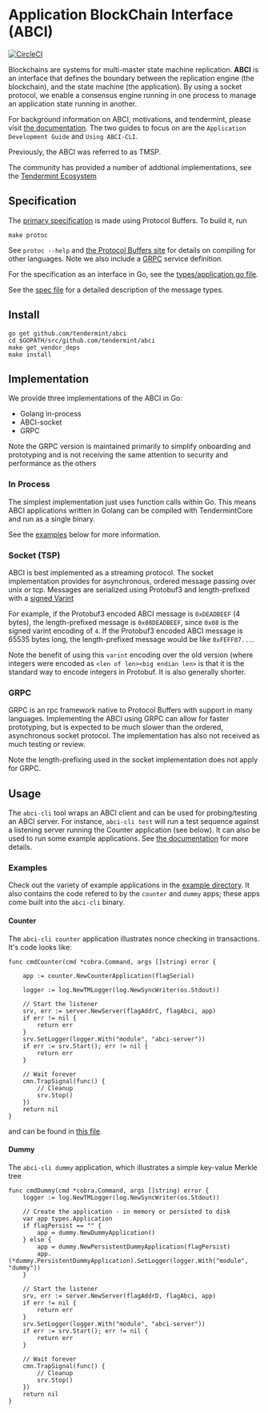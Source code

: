 # Application BlockChain Interface (ABCI)

[![CircleCI](https://circleci.com/gh/tendermint/abci.svg?style=svg)](https://circleci.com/gh/tendermint/abci)

Blockchains are systems for multi-master state machine replication.
**ABCI** is an interface that defines the boundary between the replication engine (the blockchain),
and the state machine (the application).
By using a socket protocol, we enable a consensus engine running in one process
to manage an application state running in another.

For background information on ABCI, motivations, and tendermint, please visit [the documentation](http://tendermint.readthedocs.io/en/master/).
The two guides to focus on are the `Application Development Guide` and `Using ABCI-CLI`.

Previously, the ABCI was referred to as TMSP.

The community has provided a number of addtional implementations, see the [Tendermint Ecosystem](https://tendermint.com/ecosystem)

## Specification

The [primary specification](https://github.com/tendermint/abci/blob/master/types/types.proto)
is made using Protocol Buffers. To build it, run

```
make protoc
```

See `protoc --help` and [the Protocol Buffers site](https://developers.google.com/protocol-buffers)
for details on compiling for other languages. Note we also include a [GRPC](http://www.grpc.io/docs)
service definition.

For the specification as an interface in Go, see the
[types/application.go file](https://github.com/tendermint/abci/blob/master/types/application.go).

See the [spec file](specification.rst) for a detailed description of the message types.

## Install

```
go get github.com/tendermint/abci
cd $GOPATH/src/github.com/tendermint/abci
make get_vendor_deps
make install
```

## Implementation

We provide three implementations of the ABCI in Go:

- Golang in-process
- ABCI-socket
- GRPC

Note the GRPC version is maintained primarily to simplify onboarding and prototyping and is not receiving the same
attention to security and performance as the others

### In Process

The simplest implementation just uses function calls within Go.
This means ABCI applications written in Golang can be compiled with TendermintCore and run as a single binary.

See the [examples](#examples) below for more information.

### Socket (TSP)

ABCI is best implemented as a streaming protocol.
The socket implementation provides for asynchronous, ordered message passing over unix or tcp.
Messages are serialized using Protobuf3 and length-prefixed with a [signed Varint](https://developers.google.com/protocol-buffers/docs/encoding?csw=1#signed-integers)

For example, if the Protobuf3 encoded ABCI message is `0xDEADBEEF` (4 bytes), the length-prefixed message is `0x08DEADBEEF`, since `0x08` is the signed varint
encoding of `4`. If the Protobuf3 encoded ABCI message is 65535 bytes long, the length-prefixed message would be like `0xFEFF07...`.

Note the benefit of using this `varint` encoding over the old version (where integers were encoded as `<len of len><big endian len>` is that
it is the standard way to encode integers in Protobuf. It is also generally shorter.

### GRPC

GRPC is an rpc framework native to Protocol Buffers with support in many languages.
Implementing the ABCI using GRPC can allow for faster prototyping, but is expected to be much slower than
the ordered, asynchronous socket protocol. The implementation has also not received as much testing or review.

Note the length-prefixing used in the socket implementation does not apply for GRPC.

## Usage

The `abci-cli` tool wraps an ABCI client and can be used for probing/testing an ABCI server.
For instance, `abci-cli test` will run a test sequence against a listening server running the Counter application (see below).
It can also be used to run some example applications.
See [the documentation](http://tendermint.readthedocs.io/en/master/) for more details.

### Examples

Check out the variety of example applications in the [example directory](example/).
It also contains the code refered to by the `counter` and `dummy` apps; these apps come
built into the `abci-cli` binary.

#### Counter

The `abci-cli counter` application illustrates nonce checking in transactions. It's code looks like:

```golang
func cmdCounter(cmd *cobra.Command, args []string) error {

	app := counter.NewCounterApplication(flagSerial)

	logger := log.NewTMLogger(log.NewSyncWriter(os.Stdout))

	// Start the listener
	srv, err := server.NewServer(flagAddrC, flagAbci, app)
	if err != nil {
		return err
	}
	srv.SetLogger(logger.With("module", "abci-server"))
	if err := srv.Start(); err != nil {
		return err
	}

	// Wait forever
	cmn.TrapSignal(func() {
		// Cleanup
		srv.Stop()
	})
	return nil
}
```

and can be found in [this file](cmd/abci-cli/abci-cli.go).

#### Dummy

The `abci-cli dummy` application, which illustrates a simple key-value Merkle tree

```golang
func cmdDummy(cmd *cobra.Command, args []string) error {
	logger := log.NewTMLogger(log.NewSyncWriter(os.Stdout))

	// Create the application - in memory or persisted to disk
	var app types.Application
	if flagPersist == "" {
		app = dummy.NewDummyApplication()
	} else {
		app = dummy.NewPersistentDummyApplication(flagPersist)
		app.(*dummy.PersistentDummyApplication).SetLogger(logger.With("module", "dummy"))
	}

	// Start the listener
	srv, err := server.NewServer(flagAddrD, flagAbci, app)
	if err != nil {
		return err
	}
	srv.SetLogger(logger.With("module", "abci-server"))
	if err := srv.Start(); err != nil {
		return err
	}

	// Wait forever
	cmn.TrapSignal(func() {
		// Cleanup
		srv.Stop()
	})
	return nil
}
```

